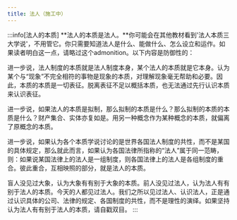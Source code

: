 ```yaml
---
title: 法人（施工中）
---
```


:::info[法人的本质]
**法人的本质是法人。**你可能会在其他教材看到'法人本质三大学说'，不用管它。你只需要知道法人是什么、能做什么、怎么设立和运作。如果读者明白这一点，请略过这个admonition。以下内容是防御性的：

进一步说，法人制度的本质就是法人制度本身，某个法人的本质就是它本身。认为某个与“现象”不完全相符的事物是现象的本质，对理解现象毫无帮助和必要。因此，本质的本质是一切表征。脱离表征不足以概括本质，也无法通过先行认识本质来认识表征。

进一步说，如果法人的本质是拟制，那么拟制的本质是什么？那么拟制的本质的本质是什么？财产集合、实体亦复如是。用另一种概念作为某种概念的本质，就偏离了原概念的本质。

进一步说，如果认为各个本质学说讨论的是世界各国法人制度的共性，而不是某国的具体规定，那么就此而言，如果认为各国法律所指称的“法人”属于同一范畴，则：如果说某国法律上的法人是一组制度，则各国法律上的法人是各组制度的重合。彼此重合，互相映照的部分，就是法人的本质。

盲人没见过大象，认为大象有有别于大象的本质。前人没见过法人，认为法人有有别于法人的本质。今天的人都见过法人。我们之所以见过法人、认识法人，正是通过认识具体的公司、法律的规定、各国制度的共性，而不是理性的演绎。如果坚持认为法人有有别于法人的本质，请自戳双目。
:::